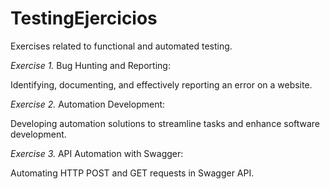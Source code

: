 # TestingEjercicios
Exercises related to functional and automated testing.

*Exercise 1.* Bug Hunting and Reporting:

Identifying, documenting, and effectively reporting an error on a website.

*Exercise 2.* Automation Development:

Developing automation solutions to streamline tasks and enhance software development.

*Exercise 3.* API Automation with Swagger:

Automating HTTP POST and GET requests in Swagger API.
